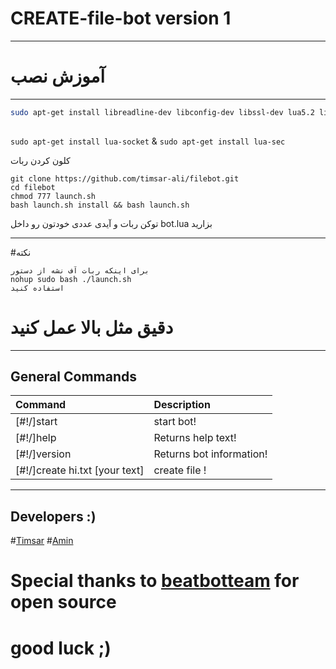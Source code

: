 # CREATE-file-bot version 1
* * *
# آموزش نصب
* * * 
```bash
sudo apt-get install libreadline-dev libconfig-dev libssl-dev lua5.2 liblua5.2-dev libevent-dev make unzip git redis-server g++ libjansson-dev libpython-dev expat libexpat1-dev
 

``` 
`sudo apt-get install lua-socket` & `sudo apt-get install lua-sec`


کلون کردن ربات

```
git clone https://github.com/timsar-ali/filebot.git
cd filebot
chmod 777 launch.sh
bash launch.sh install && bash launch.sh

```
توکن ربات و آیدی عددی خودتون رو داخل
bot.lua
بزارید
* * *
#نکته 
```
برای اینکه ربات آف نشه از دستور
nohup sudo bash ./launch.sh
استفاده کنید
```
# دقیق مثل بالا عمل کنید
* * *
## General Commands 
| Command | Description |
|:--------|:------------|
| [#!/]start | start bot! |
| [#!/]help | Returns help text! |
| [#!/]version | Returns bot information! |
| [#!/]create hi.txt [your text] | create file ! |
* * *
## Developers :)
#[Timsar](https://telegram.me/luacractive)
#[Amin](https://telegram.me/base64)
# Special thanks to [beatbotteam](https://telegram.me/beatbot_ch)  for open source 
# good luck ;)

